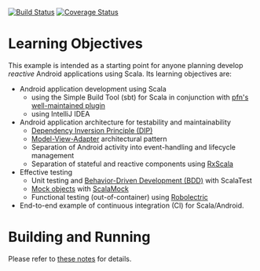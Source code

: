 [![Build Status](https://travis-ci.org/lucoodevcourse/clickcounter-android-rxscala.svg?branch=master)](https://travis-ci.org/lucoodevcourse/clickcounter-android-rxscala) 
[![Coverage Status](https://img.shields.io/coveralls/lucoodevcourse/clickcounter-android-rxscala.svg)](https://coveralls.io/r/lucoodevcourse/clickcounter-android-rxscala)


# Learning Objectives

This example is intended as a starting point for anyone planning develop
*reactive* Android applications using Scala. Its learning objectives are:

- Android application development using Scala
    - using the Simple Build Tool (sbt) for Scala in conjunction with 
      [pfn's well-maintained plugin](https://github.com/pfn/android-sdk-plugin)
    - using IntelliJ IDEA
- Android application architecture for testability and maintainability
    - [Dependency Inversion Principle (DIP)](http://en.wikipedia.org/wiki/Dependency_inversion_principle)
    - [Model-View-Adapter](http://en.wikipedia.org/wiki/Model-view-adapter) architectural pattern
    - Separation of Android activity into event-handling and lifecycle management
    - Separation of stateful and reactive components using [RxScala](http://rxscala.github.io)
- Effective testing
    - Unit testing and [Behavior-Driven Development (BDD)](http://en.wikipedia.org/wiki/Behavior-driven_development) 
      with ScalaTest
    - [Mock objects](http://en.wikipedia.org/wiki/Mock_object) with [ScalaMock](http://scalamock.org/)
    - Functional testing (out-of-container) using [Robolectric](http://pivotal.github.com/robolectric/)
- End-to-end example of continuous integration (CI) for Scala/Android.

# Building and Running

Please refer to [these notes](http://lucoodevcourse.bitbucket.org/notes/scalaandroiddev.html) for details.

